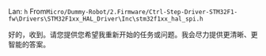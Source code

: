 Lan: `h` From`Micro/Dummy-Robot/2.Firmware/Ctrl-Step-Driver-STM32F1-fw\Drivers\STM32F1xx_HAL_Driver\Inc\stm32f1xx_hal_spi.h`

好的，收到。请您提供您希望我重新开始的任务或问题。我会尽力提供更清晰、更智能的答案。
